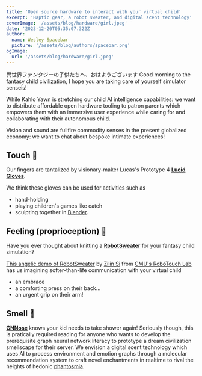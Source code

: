 ```yaml
---
title: 'Open source hardware to interact with your virtual child'
excerpt: 'Haptic gear, a robot sweater, and digital scent technology'
coverImage: '/assets/blog/hardware/girl.jpeg'
date: '2023-12-20T05:35:07.322Z'
author:
  name: Wesley Spacebar
  picture: '/assets/blog/authors/spacebar.png'
ogImage:
  url: '/assets/blog/hardware/girl.jpeg'
---
```


異世界ファンタジーの子供たちへ、おはようございます
Good morning to the fantasy child civilization,
I hope you are taking care of yourself simulator senseis!

While Kahlo Yawn is stretching our child AI intelligence capabilities: we want to distribute affordable open hardware tooling to patron parents which empowers them with an immersive user experience while caring for and collaborating with their autonomous child.

Vision and sound are fullfire commodity senses in the present globalized economy: we want to chat about bespoke intimate experiences! 
## Touch 🐘
Our fingers are tantalized by visionary-maker Lucas's Prototype 4 [**Lucid Gloves**](https://hackaday.io/project/178243-lucidgloves-vr-haptic-gloves-on-a-budget). 

We think these gloves can be used for activities such as 
* hand-holding 
* playing children's games like catch
* sculpting together in [Blender](https://www.blender.org/).

## Feeling (proprioception) 🦑
Have you ever thought about knitting a [**RobotSweater**](https://labs.ri.cmu.edu/robotouch/robotsweater/) for your fantasy child simulation?

[This angelic demo of RobotSweater](https://www.youtube.com/watch?v=M1OFmqBRIB8) by [Zilin Si](https://si-lynnn.github.io/) from [CMU's RoboTouch Lab](https://labs.ri.cmu.edu/robotouch/robotsweater/) has us imagining softer-than-life communication with your virtual child
* an embrace
* a comforting press on their back... 
* an urgent grip on their arm!

## Smell 🐷
[**GNNose**](https://medium.com/stanford-cs224w/whats-that-smell-gnnose-knows-1770d9123c05) knows your kid needs to take shower again! Seriously though, this is pratically required reading for anyone who wants to develop the prerequisite graph neural network literacy to prototype a dream civilization smellscape for their server.
We envision a digital scent technology which uses AI to process environment and emotion graphs through a molecular recommendation system to craft novel enchantments in realtime to rival the heights of hedonic [phantosmia](https://psychonautwiki.org/wiki/Olfactory_hallucination).